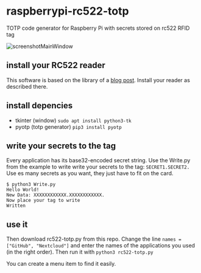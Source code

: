 # raspberrypi-rc522-totp
TOTP code generator for Raspberry Pi with secrets stored on rc522 RFID tag

![screenshotMainWindow](https://user-images.githubusercontent.com/90598549/134535697-83d64e2b-03be-4632-bc80-8a2dbb2863fe.png)


## install your RC522 reader
This software is based on the library of a [blog post](https://pimylifeup.com/raspberry-pi-rfid-rc522/). Install your reader as described there.

## install depencies
* tkinter (window) `sudo apt install python3-tk`
* pyotp (totp generator) `pip3 install pyotp`

## write your secrets to the tag
Every application has its base32-encoded secret string. Use the Write.py from the example to write write your secrets to the tag: `SECRET1.SECRET2.`
Use es many secrets as you want, they just have to fit on the card.

```
$ python3 Write.py 
Hello World!
New Data: XXXXXXXXXXXX.XXXXXXXXXXXX.
Now place your tag to write
Written
```

## use it
Then download rc522-totp.py from this repo.
Change the line `names = ["GitHub", "Nextcloud"]` and enter the names of the applications you used (in the right order).
Then run it with `python3 rc522-totp.py`

You can create a menu item to find it easily.
